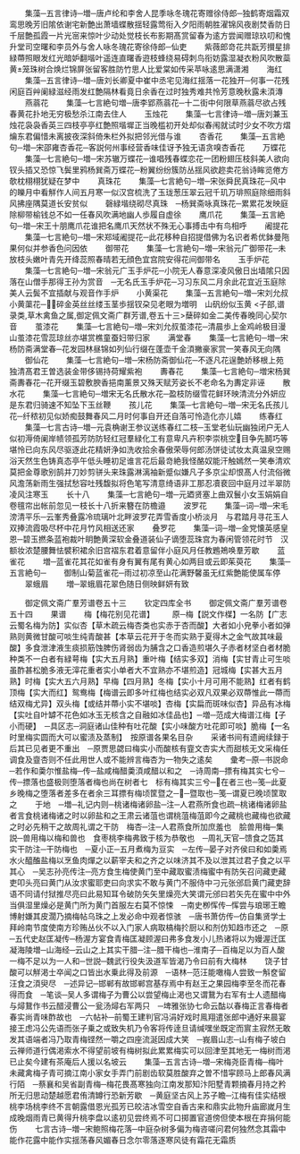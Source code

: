 <!-- { "loadSidebar": true } -->
　　集藻─五言律诗─増─唐卢纶和李舍人昆季咏冬瑰花寄赠徐侍郎─独鹤寄烟霜双鸾思晚芳旧隂依谢宅新艶出萧墙蝶散揺轻露莺衔入夕阳雨朝胜濯锦风夜剧焚香防日千层艶孤霞一片光宻来惊叶少动处觉枝长布影期髙赏留春为逺方尝闻赠琼玖叨和愧升堂司空曙和李员外与舍人咏冬瑰花寄徐侍郎─仙吏
　　紫薇郎竒花共翫芳攅星排緑蔕照眼发红光暗妒翻堦叶遥连直曙香逰枝蜂绕易碍刺鸟衔妨露湿凝衣粉风吹散蘂黄笼珠树合焕烂锦屏张留客胜防竹思人比爱棠如传采苹咏逺思满潇湘
　　海红
　　集藻─五言律诗─増─唐刘长卿夏中崔中丞宅见海红揺落一花独开─何事一花残闲庭百艸阑緑滋经雨发红艶隔林看竟日余香在过时独秀难共怜芳意晚秋露未湏漙
　　燕蓊花
　　集藻─七言絶句増─唐李郢燕蓊花─十二街中何限草燕蓊尽欲占残春黄花扑地无穷极愁杀江南去住人
　　玉烛花
　　集藻─七言律诗─増─唐刘兼玉烛花袅袅香英三四枝亭亭红艶照堦墀正当晚槛初开处却似春闱就试时少女不吹方熠爚东君偏惜未离披夜深斜倚朱栏外拟把邻光借与谁
　　杏香花
　　集藻─五言絶句─増─宋邵雍杏香花─客説何州事经营香味佳讶予独无语贪嗅杏香花
　　万蝶花
　　集藻─七言絶句─増─宋苏辙万蝶花─谁唱残春蝶恋花一团粉翅压枝斜美人欲向钗头插又恐惊飞鬓里鸦杨巽斋万蝶花─粉翼纷纷簇防丛揺风欲趂卖花翁诗眸览倦方欹枕栩栩犹疑在梦中
　　真珠花
　　集藻─七言絶句─増─宋张舜民真珠花─风中的皪月中看觧作人间五月寒一似汉宫梳洗了玉珑葱压翠云冠千玑万琲照庭除细雨斜风拂座隅莫道长安贫似
　　磬緑堦绕砌尽真珠　─杨巽斋咏真珠花─累累花发映庭除柳带榆钱总不如一任春风吹满地幽人歩履自虚徐
　　鹰爪花
　　集藻─五言絶句─増─宋王十朋鹰爪花谁把名鹰爪天然状不殊无心事搏击中有鸟相呼
　　阇提花
　　集藻─七言絶句─増─宋郑域阇提花─此花移种自招提借佛为名识者希优鉢曼陁果何似并参香色问因依
　　御带花
　　集藻─七言絶句─増─宋翁元广御带花─未放枝头嫩叶青先开绛蕊照春晴若无顔色宜宫院安得花间御带名
　　玉手炉花
　　集藻─七言絶句─増─宋翁元广玉手炉花─小院无人春意深凌风傲日出墙隂只因落在山僧手那得王孙为赏音　─无名氏玉手炉花─习习东风二月余此花宜近玉庭除美人云鬓不宜插献与观音作手炉
　　小黄渠花
　　集藻─五言絶句─増─宋刘允叔小黄蕖花─碎金英丝丝缕玉茎歩揺钗朶见老眼为増明　山矾纷似玉黄
<子部,谱录类,草木禽鱼之属,御定佩文斋广群芳谱,卷五十三>蘖碎如金二美传春晚同心契尔音
　　茧漆花
　　集藻─七言絶句─増─宋刘允叔茧漆花─清晨歩上金鸡岭极目漫山茧漆花雪蕊琼丝亦堪赏樵童蚕妇带归家
　　满堂春
　　集藻─七言絶句─増─宋杨防斋满堂春─花发园林昼锦如列仙行缀在蓬壶千金湏撇豪家赏一笑春风无向隅
　　御仙花
　　集藻─七言絶句─増─宋杨防斋御仙花─不逐凡花逞艶娇移根上苑独清髙君王曽选装金带侈锡持荷耀紫袍
　　夀春花
　　集藻─七言絶句─増宋杨巽斋夀春花─花开缀玉碧敷腴香挹南薰景又殊天赋芳姿长不老命名为夀定非诬
　　散水花
　　集藻─七言絶句─増宋无名氏散水花─盈枝防缀雪花鲜环映清流分外妍应是东君归骑速不知坠下玉丝鞭
　　孩儿花
　　集藻─七言絶句─増─宋无名氏孩儿花─纤秾初见似娇痴鼓舞春风二月时何事自开还自落可怜造化亦儿嬉
　　练春红
　　集藻─七言古诗─増─元袁桷谢王参议送练春红二枝─玉堂老仙玩幽独闭户无人似初溽倚阑岸帻领孤芳防防轻红冠羣緑化工有意卑凡卉积李崇桃空目争先鬭巧等堪怜已向东风尽驱逐此花精妍浄如洗收拾余春傲荣辱何郎汤饼徒试妆太真温泉空赐浴天然生色铸真态亭午低头睡初足谁言花后最竒絶我怪酪奴能汗触嫣然一笑奉清欢莫把金尊歌别鹄并刀妙剪骈头来珠露淋漓袖新蹙似嫌凡子多京尘却恨髙人付流俗微风澹荡新雨生强拭愁容吐残馥拟将色笔写清意绮语非工那忍凟裵回中庭月过半翠防凌风注寒玉
　　长十八
　　集藻─七言絶句─増─元廼贤塞上曲双鬟小女玉娟娟自卷氊帘出帐前忽见一枝长十八折来簪在防檐邉
　　波罗花
　　集藻─词─増─宋毛滂清平乐─云峯秀叠露冷琉璃叶北畔波罗花弄雪香度小桥淡月　与君踏月寻花玉人双捧流霞吸尽杯中花月竹风相送还家
　　叠罗花
　　集藻─词─増─金党懐英感皇恩─碧玉撚条蓝袍裁叶眀艶黄深软金叠道装仙子谪堕蕊珠宫为春闲管领花时节　汉额妆浓楚腰舞怯襞积裙余旧宫褶东君着意留伴小庭风月任教鶗鴂唤羣芳歇
　　蓝雀花
　　増─蓝雀花其花如雀有身有翼有尾有黄心如两目或云即茱萸花
　　集藻─五言絶句─
　　御制山菊蓝雀花─雨过初凉至山花满野馨虽无红紫艶能使属车停
　　翠蛾眉
　　増─翠蛾眉花翠色随日侧映鲜妍有致












　　御定佩文斋广羣芳谱卷五十三
　　钦定四库全书
　　御定佩文斋广羣芳谱卷五十四
　　果谱
　　梅【梅花别见花谱】
　　原─梅【説文作楳】一名防【广志云蜀名梅为防】实似杏【草木疏云梅杏类也实赤于杏而酸】大者如小皃拳小者如弹熟则黄微甘酸可啖生纯青酸甚【本草云花开于冬而实熟于夏得木之金气故其味最酸】多食泄津液生痰损筋蚀脾伤肾弱齿为脯含之口香造煎堪久子赤者材坚白者材脆种类不一白者有緑萼梅【实大五月熟】重叶梅【结实多双】消梅【实甘青止可生啖虽酢甚松脆多液无滓花重者实小单者大不宜熟亦不堪煎造】冠城梅【实甚大五月熟】时梅【实大五六月熟】早梅【四月熟】冬梅【实小十月可用不能熟】红者有鹤顶梅【实大而红】鸳鸯梅【梅谱云即多叶红梅也结实必双凡双果必双蔕惟此一蔕而结双梅尤异】双头梅【或结并蔕小实不堪啖】杏梅【实扁而斑味似杏】异品有冰梅【实吐自叶罅不花色如冰玉无核含之自融如冰佳品也】─増─范成大梅谱江梅【子小而硬】　─具区志─洞庭诸山佳种有吐花酸【实小味酸方吐花即可啖】脆梅【一名时里梅实圆而大可以蜜渍及蒸制】　按原谱各果名目杂
　　采诸书间有遗阙续録于后其已见者更不重出　─原贾思勰曰梅实小而酸核有韲文杏实大而甜核无文采梅任调食及韲杏则不任此用世人或不能辨言梅杏为一物失之逺矣
　　彚考─原─书説命─若作和羮尔惟盐梅─传─盐咸梅醋羮湏咸醋以和之　─诗周南─摽有梅其实七兮─传─摽落也盛极则堕落者梅也尚在树者七　标有梅其实三兮─在者三也─笺─此夏乡晚梅之堕落者差多在者余三耳摽有梅顷筐暨之──暨取也─笺─谓夏已晚顷筐取之
　　于地　─増─礼记内则─桃诸梅诸卵盐─注─人君燕所食也疏─桃诸梅诸卵盐者言食桃诸梅诸之时以卵盐和之王肃云诸菹也谓桃菹梅菹即今之藏桃也藏梅也欲藏之时必先稍干之故周礼谓之干防　梅杏─注─人君燕食所加庶羞也　脍兽用梅─集説─兽用梅以梅和兽也　食枣桃李梅弗致于核为恭敬也　─周礼天官─馈食之笾其实干防注─干防梅也　─夏小正─五月煮梅为豆实　─左传─晏子对齐侯曰和如羮焉水火醯醢盐梅以烹鱼肉燀之以薪宰夫和之齐之以味济其不及以泄其过君子食之以平其心　─吴志孙亮传注─亮方食生梅使黄门至中藏取蜜渍梅蜜中有防矢召问藏吏藏吏叩头亮曰黄门从汝求蜜耶吏曰向求实不敢与黄门不服侍中刁元张邠启黄门藏吏辞语不同请付狱推尽亮曰此易知耳令破防矢矢里燥亮大笑谓元邠曰若矢先在蜜中中外当俱湿里燥必是黄门所为黄门首服左右莫不惊悚　─南史栁恽传─恽尝与琅琊王瞻博射嫌其皮濶乃摘梅帖乌珠之上发必命中观者惊骇　─唐书萧仿传─仿自集贤学士拜岭南节度使南方珍贿丛伙不以入门家人病取槁梅扵厨以和剂仿知趋市还之　─原─五代史赵匡凝传─杨渥方宴食青梅匡凝顾渥曰弗多食发小儿热诸将以为嫚渥迁匡凝海陵増─山海经─云山之上其实干腊─注─腊干梅也─淮南子─百梅足以为百人酸一梅不足以为一人和─世説─魏武行役失汲道军皆渴乃令曰前有大梅林
　　饶子甘酸可以觧渇士卒闻之口皆出水乗此得及前源　─语林─范汪能噉梅人尝致一斛奁留汪食之湏臾尽　─述异记─邯郸有故邯郸宫基存焉中有赵王之果园梅李至冬而花春得而食　─笔谈─吴人多谓梅子为曹公以尝望梅止渇也又谓鵞为右军有士人遗醋梅与燖鵞作书云醋浸曹公一瓮汤燖右军两只　─埤雅张协七命云酤以春梅正言春梅者春实尚青味酢故也　─六帖补─前蜀王建判官冯涓好戏时鳯翔遣张郎中通好来晨宴接王虑冯公先语而张子乗之或致失机乃令客将传逹旦请缄嘿坐既定而賔主寂然无敢发其语端者冯乃取青梅铿然一嚼之四座流涎因成大笑　─峩眉山志─山有梅子坡白云禅师道行偶渇索水不得望前坡有梅树拟此累累梅实可以回津至其地无一梅树而渇已止矣今建有茶庵后人援以名坡云
　　集藻─五言古诗─増─宋梅尧臣青梅─梅叶未藏禽梅子青可摘江南小家女手弄门前剧齿软莫胜酸弃之曽不惜寜顾马上郎春风满行陌　─蔡襄和吴省副青梅─梅花畏髙寒独向江南发那知汴阳墅青颗摘春月持之矜所无归思动楚越愿君侑清罇行恐新芳歇　─黄庭坚古风上苏子瞻─江梅有佳实结根桃李场桃李终不言朝露借恩光孤芳已皎洁冰雪空自香古来和鼎实此物升庙廊嵗月生成晚烟雨青已黄得升桃李盘以逺初见尝终焉不可口掷置官道傍但使本根在弃捐何能伤
　　七言古诗─増─宋鲍照梅花落─中庭杂树多偏为梅咨嗟问君何独然念其霜中能作花露中能作实揺荡春风媚春日念尔零落逐寒风徒有霜花无霜质

